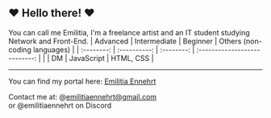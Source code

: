 ## ❤ Hello there! ❤

You can call me Emilitia, I'm a freelance artist and an IT student studying Network and Front-End.
| Advanced   | Intermediate | Beginner   | Others (non-coding languages) |
| :--------: | :----------: | :--------: | :---------------------------: |
|            | DM           | JavaScript | HTML, CSS                     |
___ 
You can find my portal here:
[Emilitia Ennehrt](https://emilitiaennehrt.carrd.co/)

Contact me at: 
@emilitiaennehrt@gmail.com<br>
or @emilitiaennehrt on Discord
<!--
**EmilitiaEnnehrt/EmilitiaEnnehrt** is a ✨ _special_ ✨ repository because its `README.md` (this file) appears on your GitHub profile.

Here are some ideas to get you started:

- 🔭 I’m currently working on ...
- 🌱 I’m currently learning ...
- 👯 I’m looking to collaborate on ...
- 🤔 I’m looking for help with ...
- 💬 Ask me about ...
- 📫 How to reach me: ...
- 😄 Pronouns: ...
- ⚡ Fun fact: ...
-->
